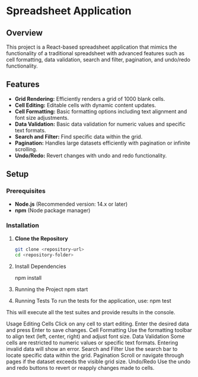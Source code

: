 # Spreadsheet Application

## Overview

This project is a React-based spreadsheet application that mimics the functionality of a traditional spreadsheet with advanced features such as cell formatting, data validation, search and filter, pagination, and undo/redo functionality.

## Features

- **Grid Rendering:** Efficiently renders a grid of 1000 blank cells.
- **Cell Editing:** Editable cells with dynamic content updates.
- **Cell Formatting:** Basic formatting options including text alignment and font size adjustments.
- **Data Validation:** Basic data validation for numeric values and specific text formats.
- **Search and Filter:** Find specific data within the grid.
- **Pagination:** Handles large datasets efficiently with pagination or infinite scrolling.
- **Undo/Redo:** Revert changes with undo and redo functionality.

## Setup

### Prerequisites

- **Node.js** (Recommended version: 14.x or later)
- **npm** (Node package manager)

### Installation

1. **Clone the Repository**

   ```bash
   git clone <repository-url>
   cd <repository-folder>

2. Install Dependencies

    npm install

3. Running the Project
    npm start
4. Running Tests
To run the tests for the application, use:
    npm test

This will execute all the test suites and provide results in the console.

Usage
Editing Cells
Click on any cell to start editing.
Enter the desired data and press Enter to save changes.
Cell Formatting
Use the formatting toolbar to align text (left, center, right) and adjust font size.
Data Validation
Some cells are restricted to numeric values or specific text formats. Entering invalid data will show an error.
Search and Filter
Use the search bar to locate specific data within the grid.
Pagination
Scroll or navigate through pages if the dataset exceeds the visible grid size.
Undo/Redo
Use the undo and redo buttons to revert or reapply changes made to cells.
